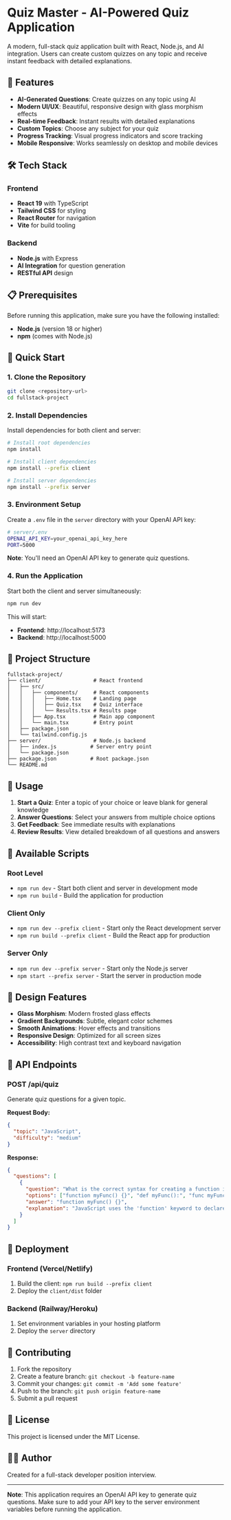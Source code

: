 # Quiz Master - AI-Powered Quiz Application

A modern, full-stack quiz application built with React, Node.js, and AI integration. Users can create custom quizzes on any topic and receive instant feedback with detailed explanations.

## 🚀 Features

- **AI-Generated Questions**: Create quizzes on any topic using AI
- **Modern UI/UX**: Beautiful, responsive design with glass morphism effects
- **Real-time Feedback**: Instant results with detailed explanations
- **Custom Topics**: Choose any subject for your quiz
- **Progress Tracking**: Visual progress indicators and score tracking
- **Mobile Responsive**: Works seamlessly on desktop and mobile devices

## 🛠️ Tech Stack

### Frontend
- **React 19** with TypeScript
- **Tailwind CSS** for styling
- **React Router** for navigation
- **Vite** for build tooling

### Backend
- **Node.js** with Express
- **AI Integration** for question generation
- **RESTful API** design

## 📋 Prerequisites

Before running this application, make sure you have the following installed:

- **Node.js** (version 18 or higher)
- **npm** (comes with Node.js)

## 🚀 Quick Start

### 1. Clone the Repository

```bash
git clone <repository-url>
cd fullstack-project
```

### 2. Install Dependencies

Install dependencies for both client and server:

```bash
# Install root dependencies
npm install

# Install client dependencies
npm install --prefix client

# Install server dependencies
npm install --prefix server
```

### 3. Environment Setup

Create a `.env` file in the `server` directory with your OpenAI API key:

```bash
# server/.env
OPENAI_API_KEY=your_openai_api_key_here
PORT=5000
```

**Note**: You'll need an OpenAI API key to generate quiz questions.

### 4. Run the Application

Start both the client and server simultaneously:

```bash
npm run dev
```

This will start:
- **Frontend**: http://localhost:5173
- **Backend**: http://localhost:5000

## 📁 Project Structure

```
fullstack-project/
├── client/                 # React frontend
│   ├── src/
│   │   ├── components/     # React components
│   │   │   ├── Home.tsx    # Landing page
│   │   │   ├── Quiz.tsx    # Quiz interface
│   │   │   └── Results.tsx # Results page
│   │   ├── App.tsx         # Main app component
│   │   └── main.tsx        # Entry point
│   ├── package.json
│   └── tailwind.config.js
├── server/                 # Node.js backend
│   ├── index.js           # Server entry point
│   └── package.json
├── package.json           # Root package.json
└── README.md
```

## 🎯 Usage

1. **Start a Quiz**: Enter a topic of your choice or leave blank for general knowledge
2. **Answer Questions**: Select your answers from multiple choice options
3. **Get Feedback**: See immediate results with explanations
4. **Review Results**: View detailed breakdown of all questions and answers

## 🔧 Available Scripts

### Root Level
- `npm run dev` - Start both client and server in development mode
- `npm run build` - Build the application for production

### Client Only
- `npm run dev --prefix client` - Start only the React development server
- `npm run build --prefix client` - Build the React app for production

### Server Only
- `npm run dev --prefix server` - Start only the Node.js server
- `npm start --prefix server` - Start the server in production mode

## 🎨 Design Features

- **Glass Morphism**: Modern frosted glass effects
- **Gradient Backgrounds**: Subtle, elegant color schemes
- **Smooth Animations**: Hover effects and transitions
- **Responsive Design**: Optimized for all screen sizes
- **Accessibility**: High contrast text and keyboard navigation

## 🔌 API Endpoints

### POST /api/quiz
Generate quiz questions for a given topic.

**Request Body:**
```json
{
  "topic": "JavaScript",
  "difficulty": "medium"
}
```

**Response:**
```json
{
  "questions": [
    {
      "question": "What is the correct syntax for creating a function in JavaScript?",
      "options": ["function myFunc() {}", "def myFunc():", "func myFunc() {}", "create myFunc() {}"],
      "answer": "function myFunc() {}",
      "explanation": "JavaScript uses the 'function' keyword to declare functions."
    }
  ]
}
```

## 🚀 Deployment

### Frontend (Vercel/Netlify)
1. Build the client: `npm run build --prefix client`
2. Deploy the `client/dist` folder

### Backend (Railway/Heroku)
1. Set environment variables in your hosting platform
2. Deploy the `server` directory

## 🤝 Contributing

1. Fork the repository
2. Create a feature branch: `git checkout -b feature-name`
3. Commit your changes: `git commit -m 'Add some feature'`
4. Push to the branch: `git push origin feature-name`
5. Submit a pull request

## 📝 License

This project is licensed under the MIT License.

## 👨‍💻 Author

Created for a full-stack developer position interview.

---

**Note**: This application requires an OpenAI API key to generate quiz questions. Make sure to add your API key to the server environment variables before running the application.
